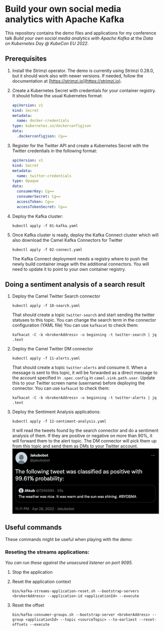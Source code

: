 # Build your own social media analytics with Apache Kafka

This repository contains the demo files and applications for my conference talk _Build your own social media analytics with Apache Kafka_ at the _Data on Kubernetes Day @ KubeCon EU 2022_.

## Prerequisites

1) Install the Strimzi operator.
   The demo is currently using Strimzi 0.28.0, but it should work also with newer versions.
   If needed, follow the documentation at [https://strimzi.io](https://strimzi.io).

2) Create a Kubernetes Secret with credentials for your container registry.
   It should follow the usual Kubernetes format:
   ```yaml
   apiVersion: v1
   kind: Secret
   metadata:
     name: docker-credentials
   type: kubernetes.io/dockerconfigjson
   data:
     .dockerconfigjson: Cg==
   ```

3) Register for the Twitter API and create a Kubernetes Secret with the Twitter credentials in the following format:
   ```yaml
   apiVersion: v1
   kind: Secret
   metadata:
     name: twitter-credentials
   type: Opaque
   data:
     consumerKey: Cg==
     consumerSecret: Cg==
     accessToken: Cg==
     accessTokenSecret: Cg==
   ```

4) Deploy the Kafka cluster:
   ```
   kubectl apply -f 01-kafka.yaml
   ```

5) Once Kafka cluster is ready, deploy the Kafka Connect cluster which will also download the Camel Kafka Connectors for Twitter
   ```
   kubectl apply -f 02-connect.yaml
   ```
   The Kafka Connect deployment needs a registry where to push the newly build container image with the additional connectors.
   You will need to update it to point to your own container registry.

## Doing a sentiment analysis of a search result

1) Deploy the Camel Twitter Search connector
   ```
   kubectl apply -f 10-search.yaml
   ```
   That should create a topic `twitter-search` and start sending the twitter statuses to this topic.
   You can change the search term in the connector configuration (YAML file)
   You can use `kafkacat` to check them:
   ```
   kafkacat -C -b <brokerAddress> -o beginning -t twitter-search | jq .text
   ```

2) Deploy the Camel Twitter DM connector
   ```
   kubectl apply -f 11-alerts.yaml
   ```
   That should create a topic `twitter-alerts` and consume it.
   When a message is sent to this topic, it will be forwarded as a direct message to the account specified in `.spec.config` in `camel.sink.path.user`.
   Update this to your Twitter screen name (username) before deploying the connector.
   You can use `kafkacat` to check them:
   ```
   kafkacat -C -b <brokerAddress> -o beginning -t twitter-alerts | jq .text
   ```

3) Deploy the Sentiment Analysis applications:
   ```
   kubectl apply -f 12-sentiment-analysis.yaml
   ```
   It will read the tweets found by the search connector and do a sentiment analysis of them.
   If they are positive or negative on more than 90%, it will forward them to the alert topic.
   The DM connector will pick them up from this topic and send them as DMs to your Twitter account.
   ![Sentiment Analysis](assets/sentiment-analysis.png)

## Useful commands

These commands might be useful when playing with the demo:

### Reseting the streams applications:

_You can run these against the unsecured listener on port 9095._

1) Stop the application

2) Reset the application context
   ```
   bin/kafka-streams-application-reset.sh --bootstrap-servers <brokerAddress> --application-id <applicationId> --execute
   ```

3) Reset the offset
   ```
   bin/kafka-consumer-groups.sh --bootstrap-server <brokerAddress> --group <applicationId> --topic <sourceTopic> --to-earliest --reset-offsets --execute
   ```
